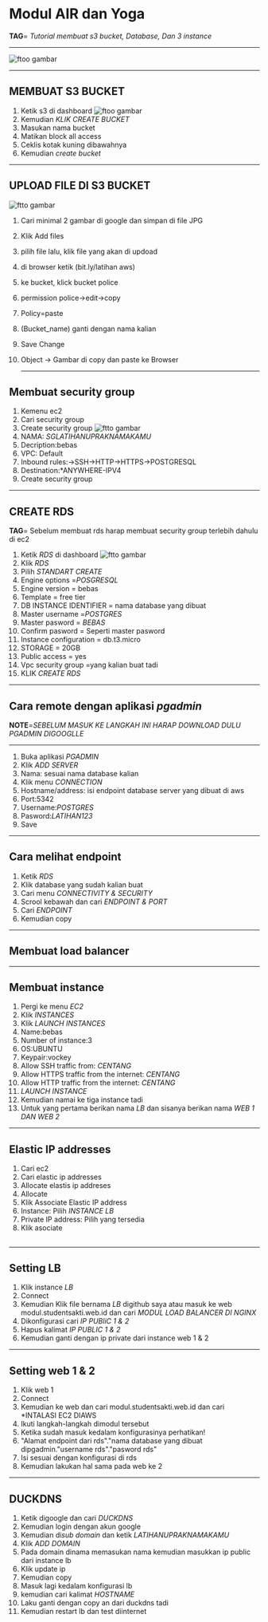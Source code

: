 # Modul AIR dan Yoga
**TAG**= *Tutorial membuat s3 bucket, Database, Dan 3 instance*

---

![ftoo gambar](https://github.com/Airlangga-cihuy/modul/blob/main/topologi.jpg?raw=true)

---

## MEMBUAT S3 BUCKET

1. Ketik s3 di dashboard
![ftoo gambar](https://github.com/Airlangga-cihuy/modul/blob/main/s3.png)
3. Kemudian *KLIK CREATE BUCKET*
4. Masukan nama bucket
5. Matikan block all access
6. Ceklis kotak kuning dibawahnya
7. Kemudian *create bucket*

---

## UPLOAD FILE DI S3 BUCKET
![ftto gambar](https://github.com/Airlangga-cihuy/modul/blob/main/S3bucket.png)
1. Cari minimal 2 gambar di google dan simpan di file JPG
2. Klik Add files
3. pilih file lalu, klik file yang akan di updoad
4. di browser ketik (bit.ly/latihan aws)
5. ke bucket, klick bucket police
6. permission police->edit->copy
7. Policy=paste
8. (Bucket_name) ganti dengan nama kalian
9. Save Change 
10. Object -> Gambar di copy dan paste ke Browser

    ---

## Membuat security group
1. Kemenu ec2
2. Cari security group
3. Create security group
![ftto gambar](https://github.com/Airlangga-cihuy/modul/blob/main/sg.png)
5. NAMA: *SGLATIHANUPRAKNAMAKAMU*
6. Decription:bebas
7. VPC: Default
8. Inbound rules:->SSH->HTTP->HTTPS->POSTGRESQL
9. Destination:*ANYWHERE-IPV4
10. Create security group

---

 ## CREATE RDS
**TAG**= Sebelum membuat rds harap membuat security group terlebih dahulu di ec2
 1. Ketik *RDS* di dashboard
![ftto gambar](https://github.com/Airlangga-cihuy/modul/blob/main/RDS.jpg)
 3. Klik *RDS*
 4. Pilih *STANDART CREATE*
 5. Engine options =*POSGRESQL*
 6. Engine version = bebas
 7. Template = free tier
 8. DB INSTANCE IDENTIFIER = nama database yang dibuat
 9. Master username =*POSTGRES*
 10. Master pasword = *BEBAS*
 11. Confirm pasword = Seperti master pasword
 12. Instance configuration = db.t3.micro
 13. STORAGE = 20GB
 14. Public access = yes
 15. Vpc security group =yang kalian buat tadi
 16. KLIK *CREATE RDS*

---

## Cara remote dengan aplikasi *pgadmin*
**NOTE**=*SEBELUM MASUK KE LANGKAH INI HARAP DOWNLOAD DULU PGADMIN DIGOOGLLE*

---

1. Buka aplikasi *PGADMIN*
2. Klik *ADD SERVER*
3. Nama: sesuai nama database kalian
4. Klik menu *CONNECTION*
5. Hostname/address: isi endpoint database server yang dibuat di aws
6. Port:5342
7. Username:*POSTGRES*
8. Pasword:*LATIHAN123*
9. Save

 ---

 ## Cara melihat endpoint
 1. Ketik *RDS*
 2. Klik database yang sudah kalian buat
 3. Cari menu *CONNECTIVITY & SECURITY*
 4. Scrool kebawah dan cari *ENDPOINT & PORT*
 5. Cari *ENDPOINT*
 6. Kemudian copy

---

## Membuat load balancer

---
## Membuat instance
1. Pergi ke menu *EC2*
2. Klik *INSTANCES*
3. Klik *LAUNCH INSTANCES*
4. Name:bebas
5. Number of instance:3
6. OS:UBUNTU
7. Keypair:vockey
8. Allow SSH traffic from: *CENTANG*
9. Allow HTTPS traffic from the internet: *CENTANG*
10. Allow HTTP traffic from the internet: *CENTANG*
11. *LAUNCH INSTANCE*
12. Kemudian namai ke tiga instance tadi
13. Untuk yang pertama berikan nama *LB* dan sisanya berikan nama *WEB 1 DAN WEB 2*

---

## Elastic IP addresses
1. Cari ec2
2. Cari elastic ip addresses
3. Allocate elastis ip addreses
4. Allocate
5. Klik Associate Elastic IP address
6. Instance: Pilih *INSTANCE LB*
7. Private IP address: Pilih yang tersedia
8. Klik asociate


##

---

## Setting LB
1. Klik instance *LB*
2. Connect
3. Kemudian Klik file bernama *LB* digithub saya atau masuk ke web modul.studentsakti.web.id dan cari *MODUL LOAD BALANCER DI NGINX*
4. Dikonfigurasi cari *IP PUBliC 1 & 2*
5. Hapus kalimat *IP PUBLIC 1 & 2*
6. Kemudian ganti dengan ip private dari instance web 1 & 2

---

## Setting web 1 & 2
1. Klik web 1
2. Connect
3. Kemudian ke web dan cari modul.studentsakti.web.id dan cari *INTALASI EC2 DIAWS
4. Ikuti langkah-langkah dimodul tersebut
5. Ketika sudah masuk kedalam konfigurasinya perhatikan!
6. "Alamat endpoint dari rds"."nama database yang dibuat dipgadmin."username rds"."pasword rds"
7. Isi sesuai dengan konfigurasi di rds
8. Kemudian lakukan hal sama pada web ke 2

---

## DUCKDNS
1. Ketik digoogle dan cari *DUCKDNS*
2. Kemudian login dengan akun google
3. Kemudian di*sub domain* dan ketik *LATIHANUPRAKNAMAKAMU*
4. Klik *ADD DOMAIN*
5. Pada domain dinama memasukan nama kemudian masukkan ip public dari instance lb
6. Klik update ip
7. Kemudian copy
8. Masuk lagi kedalam konfigurasi lb
9. kemudian cari kalimat *HOSTNAME*
10. Laku ganti dengan copy an dari duckdns tadi
11. Kemudian restart lb dan test diinternet






